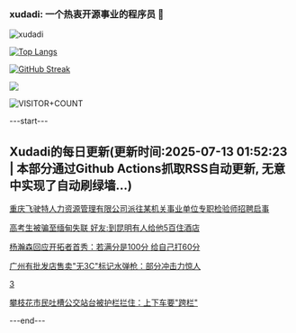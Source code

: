 ### xudadi: 一个热衷开源事业的程序员 👋

![xudadi](https://github-readme-stats-git-masterorgs-github-readme-stats-team.vercel.app/api?username=xudadi)

[![Top Langs](https://github-readme-stats.vercel.app/api/top-langs/?username=xudadi)](https://github.com/anuraghazra/github-readme-stats)

[![GitHub Streak](https://streak-stats.demolab.com?user=xudadi&locale=zh_Hans)](https://git.io/streak-stats)

![](https://raw.githubusercontent.com/xudadi/xudadi/main/assets/github-contribution-grid-snake.svg)

![VISITOR+COUNT](https://komarev.com/ghpvc/?username=xudadi&label=VISITOR+COUNT)


---start---

## Xudadi的每日更新(更新时间:2025-07-13 01:52:23 | 本部分通过Github Actions抓取RSS自动更新, 无意中实现了自动刷绿墙...)

[重庆飞驶特人力资源管理有限公司派往某机关事业单位专职检验师招聘启事](https://www.gongkaoleida.com/article/2506664)

[高考生被骗至缅甸失联 好友:到昆明有人给他5百住酒店](https://m.163.com/news/article/K49NA00T053469LG.html)

[杨瀚森回应开拓者首秀：若满分是100分 给自己打60分](https://m.163.com/news/article/K49LI7UL0512D3VJ.html)

[广州有批发店售卖"无3C"标记水弹枪：部分冲击力惊人](https://m.163.com/news/article/K48JVJVT0534AAOK.html)

[3](https://m.163.com/touch/news/sub/domestic)

[攀枝花市民吐槽公交站台被护栏拦住：上下车要"跨栏"](https://m.163.com/news/article/K49KBQEM0514D3UH.html)

---end---
